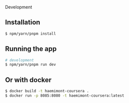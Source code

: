 Development

## Installation

```bash
$ npm/yarn/pnpm install
```

## Running the app

```bash
# development
$ npm/yarn/pnpm run dev
```

## Or with docker

```bash
$ docker build -t haemimont-coursera .
$ docker run -p 8085:8080 -t haemimont-coursera:latest
```
